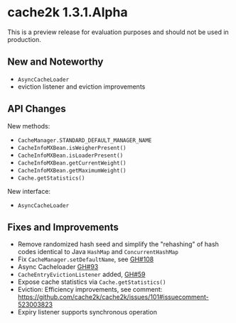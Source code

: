 # cache2k 1.3.1.Alpha

This is a preview release for evaluation purposes and should not be used in production.

## New and Noteworthy

- `AsyncCacheLoader`
- eviction listener and eviction improvements

## API Changes

New methods:

- `CacheManager.STANDARD_DEFAULT_MANAGER_NAME`
- `CacheInfoMXBean.isWeigherPresent()`
- `CacheInfoMXBean.isLoaderPresent()`
- `CacheInfoMXBean.getCurrentWeight()`
- `CacheInfoMXBean.getMaximumWeight()`
- `Cache.getStatistics()`

New interface:

- `AsyncCacheLoader`

## Fixes and Improvements

- Remove randomized hash seed and simplify the "rehashing" of hash codes identical to Java 
  `HashMap` and `ConcurrentHashMap`
- Fix `CacheManager.setDefaultName`, see [GH#108](https://github.com/cache2k/cache2k/issues/108)
- Async Cacheloader [GH#93](https://github.com/cache2k/cache2k/issues/93)
- `CacheEntryEvictionListener` added, [GH#59](https://github.com/cache2k/cache2k/issues/59)
- Expose cache statistics via `Cache.getStatistics()`
- Eviction: Efficiency improvements, see comment: https://github.com/cache2k/cache2k/issues/101#issuecomment-523003823
- Expiry listener supports synchronous operation